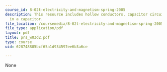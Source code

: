```yaml
---
course_id: 8-02t-electricity-and-magnetism-spring-2005
description: This resource includes hollow conductors, capacitor circuit and dielectric
  in a capacitor.
file_location: /coursemedia/8-02t-electricity-and-magnetism-spring-2005/628748805bcf65a1d934597ee6b3a6ce_prs_w03d2.pdf
file_type: application/pdf
layout: pdf
title: prs_w03d2.pdf
type: course
uid: 628748805bcf65a1d934597ee6b3a6ce

---
```

None